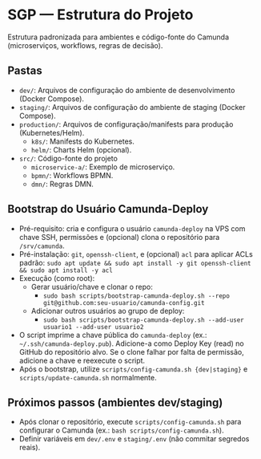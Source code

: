 # SGP — Estrutura do Projeto

Estrutura padronizada para ambientes e código-fonte do Camunda (microserviços, workflows, regras de decisão).

## Pastas

- `dev/`: Arquivos de configuração do ambiente de desenvolvimento (Docker Compose).
- `staging/`: Arquivos de configuração do ambiente de staging (Docker Compose).
- `production/`: Arquivos de configuração/manifests para produção (Kubernetes/Helm).
  - `k8s/`: Manifests do Kubernetes.
  - `helm/`: Charts Helm (opcional).
- `src/`: Código-fonte do projeto
  - `microservice-a/`: Exemplo de microserviço.
  - `bpmn/`: Workflows BPMN.
  - `dmn/`: Regras DMN.

## Bootstrap do Usuário Camunda-Deploy
- Pré-requisito: cria e configura o usuário `camunda-deploy` na VPS com chave SSH, permissões e (opcional) clona o repositório para `/srv/camunda`.
- Pré-instalação: `git`, `openssh-client`, e (opcional) `acl` para aplicar ACLs padrão:
    `sudo apt update && sudo apt install -y git openssh-client && sudo apt install -y acl`
- Execução (como root):
  - Gerar usuário/chave e clonar o repo:
    - `sudo bash scripts/bootstrap-camunda-deploy.sh --repo git@github.com:seu-usuario/camunda-config.git`
  - Adicionar outros usuários ao grupo de deploy:
    - `sudo bash scripts/bootstrap-camunda-deploy.sh --add-user usuario1 --add-user usuario2`
- O script imprime a chave pública do `camunda-deploy` (ex.: `~/.ssh/camunda-deploy.pub`). Adicione-a como Deploy Key (read) no GitHub do repositório alvo. Se o clone falhar por falta de permissão, adicione a chave e reexecute o script.
- Após o bootstrap, utilize `scripts/config-camunda.sh {dev|staging}` e `scripts/update-camunda.sh` normalmente.

## Próximos passos (ambientes dev/staging)

- Após clonar o repositório, execute `scripts/config-camunda.sh` para configurar o Camunda (ex.: `bash scripts/config-camunda.sh`).
- Definir variáveis em `dev/.env` e `staging/.env` (não commitar segredos reais).
